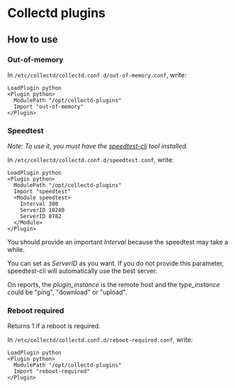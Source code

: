 # Collectd plugins

## How to use

### Out-of-memory

In `/etc/collectd/collectd.conf.d/out-of-memory.conf`, write:

```
LoadPlugin python
<Plugin python>
  ModulePath "/opt/collectd-plugins"
  Import "out-of-memory"
</Plugin>
```

### Speedtest

*Note: To use it, you must have the [speedtest-cli](https://github.com/sivel/speedtest-cli) tool installed.* 

In `/etc/collectd/collectd.conf.d/speedtest.conf`, write:

```
LoadPlugin python
<Plugin python>
  ModulePath "/opt/collectd-plugins"
  Import "speedtest"
  <Module speedtest>
    Interval 300
    ServerID 10240
    ServerID 8782
  </Module>
</Plugin>
```

You should provide an important *Interval* because the speedtest may take a while.

You can set as *ServerID* as you want. If you do not provide this parameter, speedtest-cli will automatically use the best server.

On reports, the *plugin_instance* is the remote host and the *type_instance* could be "ping", "download" or "upload".

### Reboot required

Returns 1 if a reboot is required.

In `/etc/collectd/collectd.conf.d/reboot-required.conf`, write:

```
LoadPlugin python
<Plugin python>
  ModulePath "/opt/collectd-plugins"
  Import "reboot-required"
</Plugin>
```
